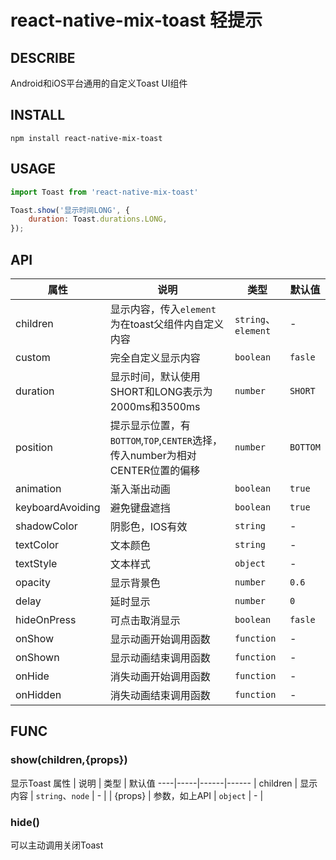 # react-native-mix-toast 轻提示

## DESCRIBE
Android和iOS平台通用的自定义Toast UI组件

## INSTALL
```shell
npm install react-native-mix-toast
```

## USAGE
```js
import Toast from 'react-native-mix-toast'

Toast.show('显示时间LONG', {
    duration: Toast.durations.LONG,
});

```

## API

属性 | 说明 | 类型 | 默认值
----|-----|------|------
| children  | 显示内容，传入`element`为在toast父组件内自定义内容  | `string`、`element` |  -  |
| custom | 完全自定义显示内容 | `boolean` |  `fasle`  |
| duration      | 显示时间，默认使用SHORT和LONG表示为2000ms和3500ms  | `number` |  `SHORT`  |
| position       | 提示显示位置，有`BOTTOM`,`TOP`,`CENTER`选择，传入number为相对CENTER位置的偏移 | `number` |  `BOTTOM`  |
| animation   | 渐入渐出动画       | `boolean` |  `true`  |
| keyboardAvoiding | 避免键盘遮挡 | `boolean` |  `true`  |
| shadowColor| 阴影色，IOS有效| `string` | - |
| textColor| 文本颜色 | `string` | - |
| textStyle | 文本样式 | `object` | - |
| opacity    |  显示背景色  | `number`   | `0.6` |
| delay    | 延时显示 | `number` |  `0`  |
| hideOnPress    | 可点击取消显示 | `boolean` |  `fasle`  |
| onShow    | 显示动画开始调用函数 | `function` | - |
| onShown    | 显示动画结束调用函数 | `function` | - |
| onHide    | 消失动画开始调用函数 | `function` | - |
| onHidden    | 消失动画结束调用函数 | `function` | - |

## FUNC

### show(children,{props})
显示Toast
属性 | 说明 | 类型 | 默认值
----|-----|------|------
| children      | 显示内容  | `string`、`node` |  -  |
| {props}      | 参数，如上API  | `object` |  -  |

### hide()
可以主动调用关闭Toast

